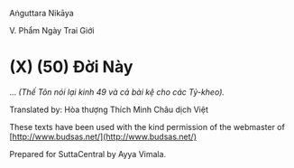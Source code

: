  

Aṅguttara Nikāya

V. Phẩm Ngày Trai Giới

# (X) (50) Ðời Này

... _(Thế Tôn nói lại kinh 49 và cả bài kệ cho các Tỷ-kheo)._

Translated by: Hòa thượng Thích Minh Châu dịch Việt

These texts have been used with the kind permission of the webmaster of [http://www.budsas.net/](http://www.budsas.net/)

Prepared for SuttaCentral by Ayya Vimala.